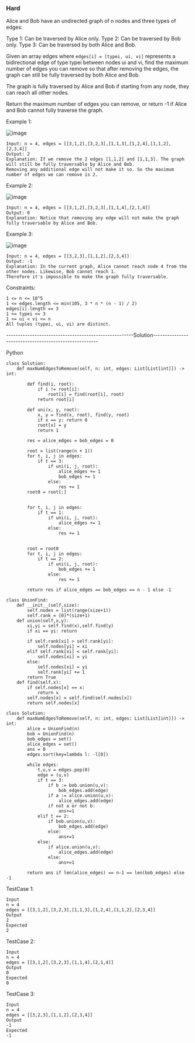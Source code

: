 ### Hard

Alice and Bob have an undirected graph of n nodes and three types of edges:

Type 1: Can be traversed by Alice only.
Type 2: Can be traversed by Bob only.
Type 3: Can be traversed by both Alice and Bob.

Given an array edges where ```edges[i] = [typei, ui, vi]``` represents a bidirectional edge of type typei between nodes ui and vi, 
find the maximum number of edges you can remove so that after removing the edges, the graph can still be fully traversed by both Alice and Bob. 

The graph is fully traversed by Alice and Bob if starting from any node, they can reach all other nodes.

Return the maximum number of edges you can remove, or return -1 if Alice and Bob cannot fully traverse the graph.

 

Example 1:

![image](https://user-images.githubusercontent.com/22728867/235333919-79e063a3-d87e-4b37-97da-73ca5b24856b.png)

```
Input: n = 4, edges = [[3,1,2],[3,2,3],[1,1,3],[1,2,4],[1,1,2],[2,3,4]]
Output: 2
Explanation: If we remove the 2 edges [1,1,2] and [1,1,3]. The graph will still be fully traversable by Alice and Bob. 
Removing any additional edge will not make it so. So the maximum number of edges we can remove is 2.
```

Example 2:

![image](https://user-images.githubusercontent.com/22728867/235333922-735d0e57-3a08-452b-821c-364825177a74.png)

```
Input: n = 4, edges = [[3,1,2],[3,2,3],[1,1,4],[2,1,4]]
Output: 0
Explanation: Notice that removing any edge will not make the graph fully traversable by Alice and Bob.
```

Example 3:

![image](https://user-images.githubusercontent.com/22728867/235333926-3f8924ba-0bcd-44bc-a53a-9d7c93be3758.png)

```
Input: n = 4, edges = [[3,2,3],[1,1,2],[2,3,4]]
Output: -1
Explanation: In the current graph, Alice cannot reach node 4 from the other nodes. Likewise, Bob cannot reach 1. 
Therefore it's impossible to make the graph fully traversable.
```

Constraints:
```
1 <= n <= 10^5
1 <= edges.length <= min(105, 3 * n * (n - 1) / 2)
edges[i].length == 3
1 <= typei <= 3
1 <= ui < vi <= n
All tuples (typei, ui, vi) are distinct.
```

------------------------------------------------------Solution------------------------------------------------------


Python

```
class Solution:
    def maxNumEdgesToRemove(self, n: int, edges: List[List[int]]) -> int:
        
        def find(i, root):
            if i != root[i]:
                root[i] = find(root[i], root)
            return root[i]

        def uni(x, y, root):
            x, y = find(x, root), find(y, root)
            if x == y: return 0
            root[x] = y
            return 1

        res = alice_edges = bob_edges = 0

        root = list(range(n + 1))
        for t, i, j in edges:
            if t == 3:
                if uni(i, j, root):
                    alice_edges += 1
                    bob_edges += 1
                else:
                    res += 1
        root0 = root[:]

        
        for t, i, j in edges:
            if t == 1:
                if uni(i, j, root):
                    alice_edges += 1
                else:
                    res += 1

        
        root = root0
        for t, i, j in edges:
            if t == 2:
                if uni(i, j, root):
                    bob_edges += 1
                else:
                    res += 1

        return res if alice_edges == bob_edges == n - 1 else -1
```

```
class UnionFind:
    def __init__(self,size):
        self.nodes = list(range(size+1))
        self.rank = [0]*(size+1)
    def union(self,x,y):
        xi,yi = self.find(x),self.find(y)
        if xi == yi: return 
        
        if self.rank[xi] > self.rank[yi]:
            self.nodes[yi] = xi 
        elif self.rank[xi] < self.rank[yi]:
            self.nodes[xi] = yi 
        else:
            self.nodes[xi] = yi 
            self.rank[yi] += 1 
        return True
    def find(self,x):
        if self.nodes[x] == x:
            return x
        self.nodes[x] = self.find(self.nodes[x])
        return self.nodes[x]

class Solution:
    def maxNumEdgesToRemove(self, n: int, edges: List[List[int]]) -> int:
        alice = UnionFind(n)
        bob = UnionFind(n) 
        bob_edges = set()
        alice_edges = set()
        ans = 0 
        edges.sort(key=lambda l: -l[0])
        
        while edges:
            t,u,v = edges.pop(0)
            edge = (u,v)
            if t == 3:
                if b := bob.union(u,v):
                    bob_edges.add(edge)
                if a := alice.union(u,v):
                    alice_edges.add(edge)
                if not a or not b:
                    ans+=1
            elif t == 2: 
                if bob.union(u,v):
                    bob_edges.add(edge)
                else:
                    ans+=1
            else:
                if alice.union(u,v):
                    alice_edges.add(edge)
                else:
                    ans+=1
                
        return ans if len(alice_edges) == n-1 == len(bob_edges) else -1 
```


TestCase 1:
```
Input
n = 4
edges = [[3,1,2],[3,2,3],[1,1,3],[1,2,4],[1,1,2],[2,3,4]]
Output
2
Expected
2
```

TestCase 2:
```
Input
n = 4
edges = [[3,1,2],[3,2,3],[1,1,4],[2,1,4]]
Output
0
Expected
0
```

TestCase 3:
```
Input
n = 4
edges = [[3,2,3],[1,1,2],[2,3,4]]
Output
-1
Expected
-1
```
